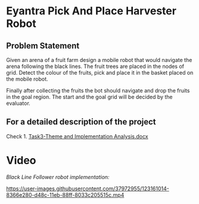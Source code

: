 # Eyantra Pick And Place Harvester Robot

## Problem Statement

Given an arena of a fruit farm design a mobile robot that would navigate the arena following the black lines. The fruit trees are placed in the nodes of grid. Detect the colour of the fruits, pick and place it in the basket placed on the mobile robot.

Finally after collecting the fruits the bot should navigate and drop the fruits in the goal region. The start and the goal grid will be decided by the evaluator.

## For a detailed description of the project 
Check  1. [Task3-Theme and Implementation Analysis.docx](https://github.com/Akashleena/Eyantra/blob/master/1.%20Task3-Theme%20and%20Implementation%20Analysis.docx) 

# Video 

_Black Line Follower robot implementation:_

https://user-images.githubusercontent.com/37972955/123161014-8366e280-d48c-11eb-88ff-8033c205515c.mp4



